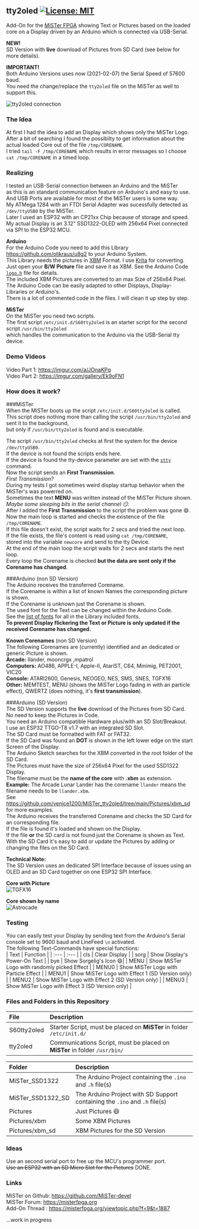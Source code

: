 ## tty2oled [![License: MIT](https://img.shields.io/badge/License-MIT-yellow.svg)](https://opensource.org/licenses/MIT)
Add-On for the [MiSTer FPGA](https://github.com/MiSTer-devel) showing Text or Pictures based on the loaded core on a Display driven by an Arduino which is connected via USB-Serial.  
  
**NEW!**  
SD Version with **live** download of Pictures from SD Card (see below for more details).  
  
**IMPORTANT!**  
Both Arduino Versions uses now (2021-02-07) the Serial Speed of 57600 baud.  
You need the change/replace the `tty2oled` file on the MiSTer as well to support this.  
  
![tty2oled connection](https://github.com/venice1200/MiSTer_tty2oled/blob/main/Pictures/OLED_Connection.jpg?raw=true)
  
### The Idea
At first I had the idea to add an Display which shows only the MiSTer Logo.  
After a bit of searching I found the possibilty to get information about the actual loaded Core out of the file `/tmp/CORENAME`.  
I tried `tail -F /tmp/CORENAME` which results in error messages so I choose `cat /tmp/CORENAME` in a timed loop.  
  
### Realizing
I tested an USB-Serial connection between an Arduino and the MiSTer  
as this is an standard communication feature on Arduino's and easy to use.  
And USB Ports are available for most of the MiSTer users is some way.  
My ATMega 1284 with an FTDI Serial Adapter was sucessfully detected as `/dev/ttyUSB0` by the MiSTer.  
Later I used an ESP32 with an CP21xx Chip because of storage and speed.  
My actual Display is an 3.12" SSD1322-OLED with 256x64 Pixel connected via SPI to the ESP32 MCU.  
  
**Arduino**  
For the Arduino Code you need to add this Library https://github.com/olikraus/u8g2 to your Arduino System.  
This Library needs the pictures in [XBM](https://en.wikipedia.org/wiki/X_BitMap) Format. I use [Krita](https://krita.org/) for converting.  
Just open your **B/W Picture** file and save it as XBM. See the Arduino Code [`logo.h`](https://github.com/venice1200/MiSTer_tty2oled/blob/main/MiSTer_SSD1322/logo.h) file for details.  
The included XBM Pictures are converted to an max Size of 256x64 Pixel.  
The Arduino Code can be easily adapted to other Displays, Display-Libraries or Arduino's.  
There is a lot of commented code in the files. I will clean it up step by step.  

**MiSTer**  
On the MiSTer you need two scripts.  
The first script `/etc/init.d/S60tty2oled` is an starter script for the second script `/usr/bin/tty2oled`  
which handles the communication to the Arduino via the USB-Serial tty device.  
  
### Demo Videos
Video Part 1: https://imgur.com/a/JOnaKPq  
Video Part 2: https://imgur.com/gallery/Ek9oFN1  
  
### How does it work?
###MiSTer  
When the MiSTer boots up the script `/etc/init.d/S60tty2oled` is called.  
This script does nothing more than calling the script `/usr/bin/tty2oled` and sent it to the background,  
but only if `/usr/bin/tty2oled` is found and is executable.
  
The script `/usr/bin/tty2oled` checks at first the system for the device `/dev/ttyUSB0`.  
If the device is not found the scripts ends here.  
If the device is found the tty-device parameter are set with the [`stty`](https://man7.org/linux/man-pages/man1/stty.1.html) command.  
Now the script sends an **First Transmission**.  
*First Transmission?*  
During my tests I got sometimes weird display startup behavior when the MiSTer's was powerred on.  
Sometimes the text **MENU** was written instead of the MiSTer Picture shown.  
*Maybe some sleeping bits in the serial channel :smirk:*.  
After I added the **First Transmission** to the script the problem was gone :smile:.  
Now the main loop is started and checks the existence of the file `/tmp/CORENAME`.  
If this file doesn't exist, the script waits for 2 secs and tried the next loop.  
If the file exists, the file's content is read using `cat /tmp/CORENAME`,  
stored into the variable `newcore` and send to the tty Device.  
At the end of the main loop the script waits for 2 secs and starts the next loop.  
Every loop the Corename is checked **but the data are sent only if the Corename has changed**.  
  
###Arduino (non SD Version)  
The Arduino receives the transferred Corename.  
If the Corename is within a list of known Names the corresponding picture is shown.  
If the Corename is unknown just the Corename is shown.  
The used font for the Text can be changed within the Arduino Code.  
See the [list of fonts](https://github.com/olikraus/u8g2/wiki/fntlistall) for all in the Library included fonts.  
**To prevent Display flickering the Text or Picture is only updated if the received Corename has changed.**  

**Known Corenames** (non SD Version)  
The following Corenames are (currently) identified and an dedicated or generic Picture is shown.  
**Arcade:** llander, mooncrgx ,mpatrol  
**Computers:** AO486, APPLE-I, Apple-II, AtariST, C64, Minimig, PET2001, VIC20  
**Console:** ATARI2600, Genesis, NEOGEO, NES, SMS, SNES, TGFX16  
**Other:** MEMTEST, MENU (shows the MiSTer Logo fading in with an particle effect), QWERTZ (does nothing, it's **first transmission**).  
  
###Arduino (SD Version)  
The SD Version supports the **live** download of the Pictures from SD Card. No need to keep the Pictures in Code.  
You need an Arduino compatible Hardware plus/with an SD Slot/Breakout.  
I use an ESP32 TTGO-T8 v1.7 with an integrated SD Slot.  
The SD Card must be formatted with FAT or FAT32.  
If the SD Card was found an **DOT** is shown in the left lower edge on the start Screen of the Display.  
The Arduino Sketch searches for the XBM converted in the root folder of the SD Card.  
The Pictures must have the size of 256x64 Pixel for the used SSD1322 Display.  
The filename must be the **name of the core** with **.xbm** as extension.  
**Example:** The Arcade Lunar Lander has the corename `llander` means the filename needs to be `llander.xbm`.  
See https://github.com/venice1200/MiSTer_tty2oled/tree/main/Pictures/xbm_sd for more examples.  
The Arduino receives the transferred Corename and checks the SD Card for an corresponding file.  
If the file is found it's loaded and shown on the Display.  
If the file **or** the SD card is not found just the Corename is shown as Text.  
With the SD Card it's easy to add or update the Pictures by adding or changing the files on the SD Card.  

**Technical Note:**  
The SD Version uses an dedicated SPI Interface because of issues using an OLED and an SD Card together on one ESP32 SPI Interface.  
  
**Core with Picture**  
![TGFX16](https://github.com/venice1200/MiSTer_tty2oled/blob/main/Pictures/TGFX16.jpg?raw=true)

**Core shown by name**  
![Astrocade](https://github.com/venice1200/MiSTer_tty2oled/blob/main/Pictures/Astrocade.jpg?raw=true)


### Testing
You can easily test your Display by sending text from the Arduino's Serial console set to 9600 baud and LineFeed `\n` activated.  
The following Text-Commands have special functions:  
| Text | Function |
| :--- | :--- |
| cls | Clear Display |
| sorg | Show Display's Power-On Text |
| bye | Show Sorgelig's Icon :smile:|
| MENU | Show MiSTer Logo with randomly picked Effect |
| MENU0 | Show MiSTer Logo with Particle Effect |
| MENU1 | Show MiSTer Logo with Effect 1 (SD Version only) |
| MENU2 | Show MiSTer Logo with Effect 2 (SD Version only) |
| MENU3 | Show MiSTer Logo with Effect 3 (SD Version only) |

  
### Files and Folders in this Repository
| File | Description |
| :--- | :--- |
| S60tty2oled | Starter Script, must be placed on **MiSTer** in folder `/etc/init.d/`  |
| tty2oled | Communications Script, must be placed on **MiSTer** in folder `/usr/bin/` |

| Folder | Description |
| :--- | :--- |
| MiSTer_SSD1322 | The Arduino Project containing the `.ino` and `.h` file(s) |
| MiSTer_SSD1322_SD | The Arduino Project with SD Support containing the `.ino` and `.h` file(s) |
| Pictures | Just Pictures :smile: |
| Pictures/xbm | Some XBM Pictures |
| Pictures/xbm_sd | XBM Pictures for the SD Version |


### Ideas
Use an second serial port to free up the MCU's programmer port.  
~~Use an ESP32 with an SD Micro Slot for the Pictures~~ DONE.  
  
### Links
MiSTer on Github: https://github.com/MiSTer-devel  
MiSTer Forum: https://misterfpga.org  
Add-On Thread : https://misterfpga.org/viewtopic.php?f=9&t=1887  
  
...work in progress  
  
